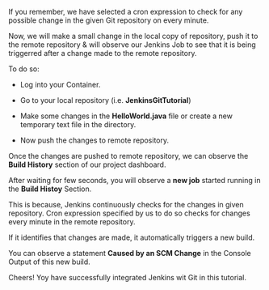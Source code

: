 If you remember, we have selected a cron expression to check for any possible change in the given Git repository on every minute.

Now, we will make a small change in the local copy of repository, push it to the remote repository & will observe our Jenkins Job to see that it is being triggerred after a change made to the remote repository.

To do so:

 + Log into your Container.

 + Go to your local repository (i.e. **JenkinsGitTutorial**)

 + Make some changes in the **HelloWorld.java** file or create a new temporary text file in the directory.

 + Now push the changes to remote repository.

Once the changes are pushed to remote repository, we can observe the **Build History** section of our project dashboard.

After waiting for few seconds, you will observe a **new job** started running in the **Build Histoy** Section.

This is because, Jenkins continuously checks for the changes in given repository. 
Cron expression specified by us to do so checks for changes every minute in the remote repository.

If it identifies that changes are made, it automatically triggers a new build.

You can observe a statement **Caused by an SCM Change** in the Console Output of this new build.


Cheers! Yoy have successfully integrated Jenkins wit Git in this tutorial.
